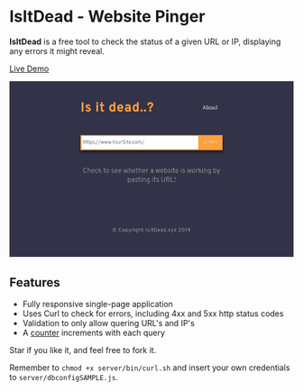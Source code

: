 # IsItDead - Website Pinger

**IsItDead** is a free tool to check the status of a given URL or IP, displaying any errors it might reveal.

[Live Demo](https://isitdead.xyz/)

![Screenshots](https://github.com/GlowSquid/isitdead/blob/master/screenshots.gif)

## Features

- Fully responsive single-page application
- Uses Curl to check for errors, including 4xx and 5xx http status codes
- Validation to only allow quering URL's and IP's
- A [counter](https://isitdead.xyz/api/count) increments with each query

Star if you like it, and feel free to fork it.

Remember to `chmod +x server/bin/curl.sh` and insert your own credentials to `server/dbconfigSAMPLE.js`.
